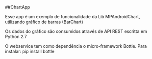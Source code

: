 ##ChartApp

Esse app é um exemplo de funcionalidade da Lib MPAndroidChart, utilizando gráfico
de barras (BarChart)

Os dados do gráfico são consumidos através de API REST escritta em Python 2.7

O webservice tem como dependência o micro-framework Bottle.
Para instalar: pip install bottle
